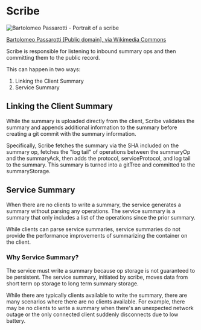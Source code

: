# Scribe

![Bartolomeo Passarotti - Portrait of a scribe](https://upload.wikimedia.org/wikipedia/commons/7/7f/Bartolomeo_Passarotti_-_Portrait_of_a_scribe.jpg)

[Bartolomeo Passarotti [Public domain], via Wikimedia Commons](https://commons.wikimedia.org/wiki/File:Bartolomeo_Passarotti_-_Portrait_of_a_scribe.jpg)

Scribe is responsible for listening to inbound summary ops and then committing them to the public record.

This can happen in two ways:

1. Linking the Client Summary
2. Service Summary

## Linking the Client Summary

While the summary is uploaded directly from the client, Scribe validates the summary and appends additional information
to the summary before creating a git commit with the summary information.

Specifically, Scribe fetches the summary via the SHA included on the summary op, fetches the "log tail" of operations
between the summaryOp and the summaryAck, then adds the protocol, serviceProtocol, and log tail to the summary. This
summary is turned into a gitTree and committed to the summaryStorage.

## Service Summary

When there are no clients to write a summary, the service generates a summary without parsing any operations. The service
summary is a summary that only includes a list of the operations since the prior summary.

While clients can parse service summaries, service summaries do not provide the performance improvements of summarizing
the container on the client.

### Why Service Summary?

The service must write a summary because op storage is not guaranteed to be persistent. The service summary,
initiated by scribe, moves data from short term op storage to long term summary storage.

While there are typically clients available to write the summary, there are many scenarios where there are no clients
available. For example, there may be no clients to write a summary when there's an unexpected network outage or the
only connected client suddenly disconnects due to low battery.
